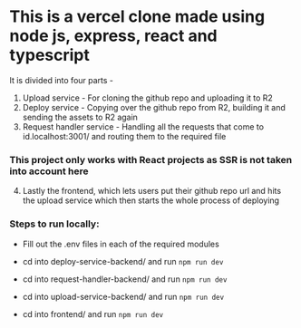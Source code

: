 # This is a vercel clone made using node js, express, react and typescript

It is divided into four parts - 

1. Upload service - For cloning the github repo and uploading it to R2
2. Deploy service - Copying over the github repo from R2, building it and sending the assets to R2 again
3. Request handler service - Handling all the requests that come to id.localhost:3001/ and routing them to the required file

### This project only works with React projects as SSR is not taken into account here

4. Lastly the frontend, which lets users put their github repo url and hits the upload service which then starts the whole process of deploying

### Steps to run locally:

- Fill out the .env files in each of the required modules
  
- cd into deploy-service-backend/ and run
  ```npm run dev```

- cd into request-handler-backend/ and run
  ```npm run dev```

- cd into upload-service-backend/ and run
  ```npm run dev```

- cd into frontend/ and run
  ```npm run dev```
